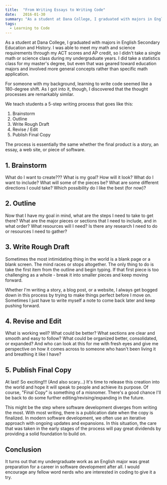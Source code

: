 ```yaml
---
title:  "From Writing Essays to Writing Code"
date:   2016-01-30
summary: "As a student at Dana College, I graduated with majors in English Secondary Education and History. I was able to meet my math and science requirements through my ACT scores and AP credit, so I didn't take a single math or science class during my undergraduate years. I did take a statistics class for my master's degree, but even that was geared toward education majors and involved more general concepts rather than specific math application..."
tags: 
  - Learning to Code
---
```

As a student at Dana College, I graduated with majors in English Secondary Education and History.  I was able to meet my math and science requirements through my ACT scores and AP credit, so I didn't take a single math or science class during my undergraduate years.  I did take a statistics class for my master's degree, but even that was geared toward education majors and involved more general concepts rather than specific math application.

For someone with my background, learning to write code seemed like a 180-degree shift.  As I got into it, though, I discovered that the thought processes are remarkably similar.

We teach students a 5-step writing process that goes like this:

1.  Brainstorm
2.  Outline
3.  Write Rough Draft
4.  Revise / Edit
5.  Publish Final Copy

The process is essentially the same whether the final product is a story, an essay, a web site, or piece of software.

##  1. Brainstorm
What do I want to create???  What is my goal?  How will it look?  What do I want to include?  What will some of the pieces be?  What are some different directions I could take?  Which possibility do I like the best (for now)?

##  2.  Outline
Now that I have my goal in mind, what are the steps I need to take to get there?  What are the major pieces or sections that I need to include, and in what order?  What resources will I need?  Is there any research I need to do or resources I need to gather?

##  3.  Write Rough Draft
Sometimes the most intimidating thing in the world is a blank page or a blank screen.  The mind races or stops altogether.  The only thing to do is take the first item from the outline and begin typing.  If that first piece is too challenging as a whole - break it into smaller pieces and keep moving forward.  

Whether I'm writing a story, a blog post, or a website, I always get bogged down in this process by trying to make things perfect before I move on.  Sometimes I just have to write myself a note to come back later and keep pushing forward.

## 4.  Revise and Edit
What is working well?  What could be better?  What sections are clear and smooth and easy to follow?  What could be organized better, consolidated, or expanded?  And who can look at this for me with fresh eyes and give me perspective on how it comes across to someone who hasn't been living it and breathing it like I have?

## 5.  Publish Final Copy
At last!  So exciting!!!  (And also scary...)  It's time to release this creation into the world and hope it will speak to people and achieve its purpose.  Of course, "Final Copy" is something of a misnomer.  There's a good chance I'll be back to do some further editing/revising/expanding in the future.  

This might be the step where software development diverges from writing the most.  With most writing, there is a publication date when the copy is finalized.  In modern software development, we often use an iterative approach with ongoing updates and expansions.  In this situation, the care that was taken in the early stages of the process will pay great dividends by providing a solid foundation to build on.

## Conclusion
It turns out that my undergraduate work as an English major was great preparation for a career in software development after all.  I would encourage any fellow word nerds who are interested in coding to give it a try.